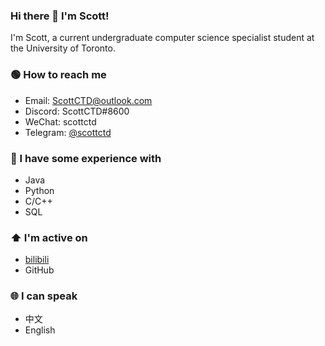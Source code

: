 ### Hi there 👋 I'm Scott!

I'm Scott, a current undergraduate computer science specialist student at the University of Toronto.

### :green_circle: How to reach me
- Email: ScottCTD@outlook.com
- Discord: ScottCTD#8600
- WeChat: scottctd
- Telegram: [@scottctd](https://t.me/scottctd)

### :star2: I have some experience with
- Java
- Python
- C/C++
- SQL

### :arrow_up: I'm active on
- [bilibili](https://space.bilibili.com/175792933?spm_id_from=333.1007.0.0)
- GitHub

### :globe_with_meridians: I can speak
- 中文
- English

